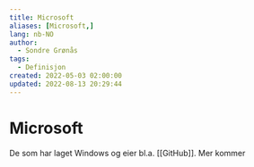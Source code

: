 ```yaml
---
title: Microsoft
aliases: [Microsoft,]
lang: nb-NO
author:
  - Sondre Grønås
tags:
  - Definisjon
created: 2022-05-03 02:00:00
updated: 2022-08-13 20:29:44
---
```

# Microsoft
De som har laget Windows og eier bl.a. [[GitHub]]. Mer kommer